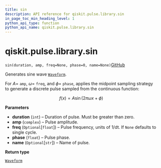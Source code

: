 ```yaml
---
title: sin
description: API reference for qiskit.pulse.library.sin
in_page_toc_min_heading_level: 1
python_api_type: function
python_api_name: qiskit.pulse.library.sin
---
```


# qiskit.pulse.library.sin

<span id="qiskit.pulse.library.sin" />

`sin(duration, amp, freq=None, phase=0, name=None)`[GitHub](https://github.com/qiskit/qiskit/tree/stable/0.41/qiskit/pulse/library/discrete.py "view source code")

Generates sine wave [`Waveform`](qiskit.pulse.library.Waveform "qiskit.pulse.library.Waveform").

For $A=$ `amp`, $\omega=$ `freq`, and $\phi=$ `phase`, applies the midpoint sampling strategy to generate a discrete pulse sampled from the continuous function:

$$
f(x) = A \sin(2 \pi \omega x + \phi)
$$

**Parameters**

*   **duration** (`int`) – Duration of pulse. Must be greater than zero.
*   **amp** (`complex`) – Pulse amplitude.
*   **freq** (`Optional`\[`float`]) – Pulse frequency, units of 1/dt. If `None` defaults to single cycle.
*   **phase** (`float`) – Pulse phase.
*   **name** (`Optional`\[`str`]) – Name of pulse.

**Return type**

[`Waveform`](qiskit.pulse.library.Waveform "qiskit.pulse.library.waveform.Waveform")

